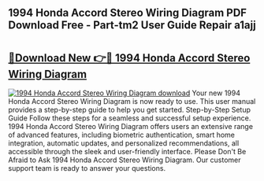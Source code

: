 ## 1994 Honda Accord Stereo Wiring Diagram PDF Download Free - Part-tm2 User Guide Repair a1ajj

# <h2><a href="http://dfk96rt.blite.top/?on=1994+Honda+Accord+Stereo+Wiring+Diagram">🔗Download New 👉🔴 1994 Honda Accord Stereo Wiring Diagram</a></h2>

[![1994 Honda Accord Stereo Wiring Diagram download](https://i.imgur.com/lujVjoI.png)](http://dfk96rt.blite.top/?on=1994+Honda+Accord+Stereo+Wiring+Diagram)
Your new 1994 Honda Accord Stereo Wiring Diagram is now ready to use. This user manual provides a step-by-step guide to help you get started. Step-by-Step Setup Guide Follow these steps for a seamless and successful setup experience. 1994 Honda Accord Stereo Wiring Diagram offers users an extensive range of advanced features, including biometric authentication, smart home integration, automatic updates, and personalized recommendations, all accessible through the sleek and user-friendly interface. Please Don't Be Afraid to Ask 1994 Honda Accord Stereo Wiring Diagram. Our customer support team is ready to answer your questions.
